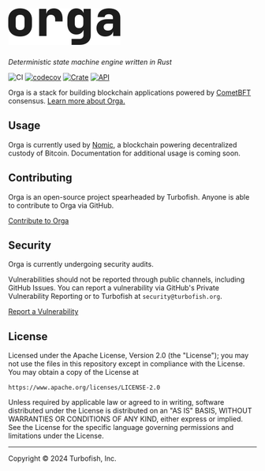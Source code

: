 <h1 align="left">
<picture>
  <source media="(prefers-color-scheme: dark)" srcset="./orga-dark.svg">
  <source media="(prefers-color-scheme: light)" srcset="./orga.svg">
  <img alt="orga" src="./orga.svg">
</picture>
</h1>

*Deterministic state machine engine written in Rust*

![CI](https://github.com/turbofish-org/orga/actions/workflows/ci.yml/badge.svg)
[![codecov](https://codecov.io/gh/turbofish-org/orga/branch/develop/graph/badge.svg?token=ZYA7B56825)](https://codecov.io/gh/turbofish-org/orga)
[![Crate](https://img.shields.io/crates/v/orga.svg)](https://crates.io/crates/orga)
[![API](https://docs.rs/orga/badge.svg)](https://docs.rs/orga)

Orga is a stack for building blockchain applications powered by [CometBFT](https://github.com/cometbft/cometbft) consensus. [Learn more about Orga.](https://turbofish.org/blog/orga)

## Usage

Orga is currently used by [Nomic](https://github.com/nomic-io/nomic), a blockchain powering decentralized custody of Bitcoin. Documentation for additional usage is coming soon.

## Contributing

Orga is an open-source project spearheaded by Turbofish. Anyone is able to contribute to Orga via GitHub.

[Contribute to Orga](https://github.com/turbofish-org/orga/contribute)

## Security

Orga is currently undergoing security audits.

Vulnerabilities should not be reported through public channels, including GitHub Issues. You can report a vulnerability via GitHub's Private Vulnerability Reporting or to Turbofish at `security@turbofish.org`.

[Report a Vulnerability](https://github.com/turbofish-org/orga/security/advisories/new)

## License

Licensed under the Apache License, Version 2.0 (the "License"); you may not use the files in this repository except in compliance with the License. You may obtain a copy of the License at

    https://www.apache.org/licenses/LICENSE-2.0

Unless required by applicable law or agreed to in writing, software distributed under the License is distributed on an "AS IS" BASIS, WITHOUT WARRANTIES OR CONDITIONS OF ANY KIND, either express or implied. See the License for the specific language governing permissions and limitations under the License.

---

Copyright © 2024 Turbofish, Inc.